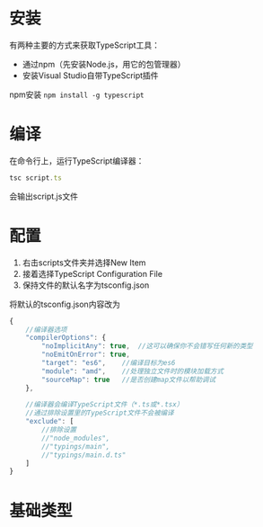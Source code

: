 # 安装
有两种主要的方式来获取TypeScript工具：
- 通过npm（先安装Node.js，用它的包管理器）
- 安装Visual Studio自带TypeScript插件

npm安装 `npm install -g typescript`

# 编译

在命令行上，运行TypeScript编译器：
```ts
tsc script.ts
```
会输出script.js文件

# 配置

1. 右击scripts文件夹并选择New Item
2. 接着选择TypeScript Configuration File
3. 保持文件的默认名字为tsconfig.json

将默认的tsconfig.json内容改为
```ts
{
    //编译器选项
    "compilerOptions": {
        "noImplicitAny": true,  //这可以确保你不会错写任何新的类型
        "noEmitOnError": true,
        "target": "es6",    //编译目标为es6
        "module": "amd",    //处理独立文件时的模块加载方式
        "sourceMap": true   //是否创建map文件以帮助调试
    },
    
    //编译器会编译TypeScript文件（*.ts或*.tsx）
    //通过排除设置里的TypeScript文件不会被编译
    "exclude": [
        //排除设置
        //"node_modules",
        //"typings/main",
        //"typings/main.d.ts"
    ]
}
```

# 基础类型

